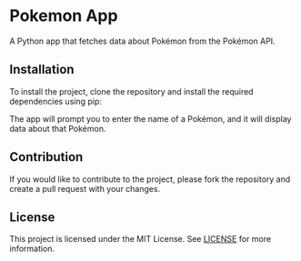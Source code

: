# Pokemon App

A Python app that fetches data about Pokémon from the Pokémon API.

## Installation

To install the project, clone the repository and install the required dependencies using pip:


The app will prompt you to enter the name of a Pokémon, and it will display data about that Pokémon.

## Contribution

If you would like to contribute to the project, please fork the repository and create a pull request with your changes.

## License

This project is licensed under the MIT License. See [LICENSE](LICENSE) for more information.

